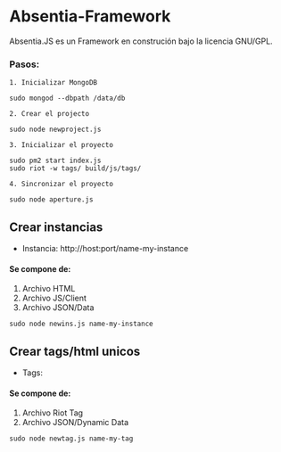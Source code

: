 # Absentia-Framework
Absentia.JS es un Framework en construción bajo la licencia GNU/GPL.

### Pasos:

	1. Inicializar MongoDB

~~~
sudo mongod --dbpath /data/db
~~~

	2. Crear el projecto

~~~
sudo node newproject.js
~~~

	3. Inicializar el proyecto

~~~
sudo pm2 start index.js
sudo riot -w tags/ build/js/tags/
~~~

	4. Sincronizar el proyecto

~~~
sudo node aperture.js
~~~

## Crear instancias

* Instancia: http://host:port/name-my-instance

#### Se compone de:

1. Archivo HTML
2. Archivo JS/Client
3. Archivo JSON/Data

~~~
sudo node newins.js name-my-instance
~~~

## Crear tags/html unicos

* Tags: <name-my-tag></name-my-tag>

#### Se compone de:

1. Archivo Riot Tag
3. Archivo JSON/Dynamic Data

~~~
sudo node newtag.js name-my-tag
~~~